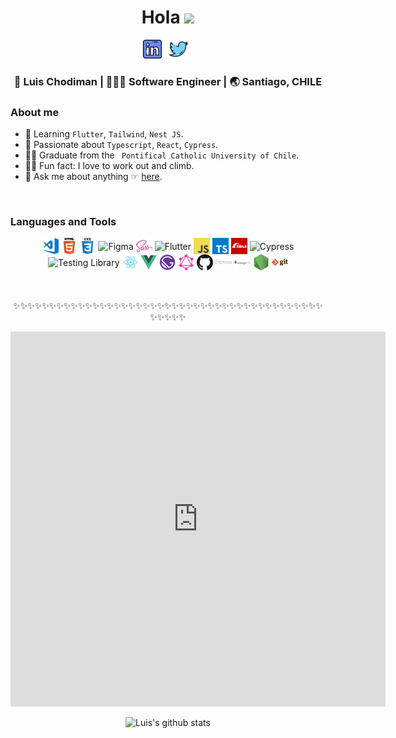 <div align="center">
  <h1> Hola <img src="https://media.giphy.com/media/hvRJCLFzcasrR4ia7z/giphy.gif" width="25px"></h1>
</div>

<p align='center'>
<a href="https://www.linkedin.com/in/luis-chodiman-herrera-b54685144/"><img height="30" src="https://raw.githubusercontent.com/lechodiman/lechodiman/master/icons/linkedin.png?raw=true"></a>&nbsp;&nbsp;
<a href="https://twitter.com/ChodimanLuis"><img height="30" src="https://raw.githubusercontent.com/lechodiman/lechodiman/master/icons/twitter.png?raw=true"></a>&nbsp;&nbsp;

<div align="center">
<h3> 👦 Luis Chodiman | 👩🏻‍💻 Software Engineer | 🌏 Santiago, CHILE </h3>
</div>

### About me

- 🌱 Learning `Flutter`, `Tailwind`, `Nest JS`.
- 💪 Passionate about `Typescript`, `React`, `Cypress`.
- 👨‍🎓 Graduate from the ` Pontifical Catholic University of Chile`.
- 🧗‍♀️ Fun fact: I love to work out and climb.
- 💬 Ask me about anything ☞ [here](mailto:lechodiman@uc.cl).

<br />

### Languages and Tools

<div align="center">

<img align="center" alt="Visual Studio Code" width="26px" src="https://raw.githubusercontent.com/github/explore/80688e429a7d4ef2fca1e82350fe8e3517d3494d/topics/visual-studio-code/visual-studio-code.png" />
<img align="center" alt="HTML5" width="26px" src="https://raw.githubusercontent.com/github/explore/80688e429a7d4ef2fca1e82350fe8e3517d3494d/topics/html/html.png" />
<img align="center" alt="CSS3" width="26px" src="https://raw.githubusercontent.com/github/explore/80688e429a7d4ef2fca1e82350fe8e3517d3494d/topics/css/css.png" />
<img align="center" alt="Figma" width="26px" src="https://avatars3.githubusercontent.com/u/5155369?s=200&v=4" />
<img align="center" alt="Sass" width="26px" src="https://raw.githubusercontent.com/github/explore/80688e429a7d4ef2fca1e82350fe8e3517d3494d/topics/sass/sass.png" />
<img align="center" alt="Flutter" width="26px" src="https://avatars1.githubusercontent.com/u/14101776?s=200&v=4" />
<img align="center" alt="JavaScript" width="26px" src="https://raw.githubusercontent.com/github/explore/80688e429a7d4ef2fca1e82350fe8e3517d3494d/topics/javascript/javascript.png" />
<img align="center" alt="Typescript" width="26px" src="https://raw.githubusercontent.com/github/explore/80688e429a7d4ef2fca1e82350fe8e3517d3494d/topics/typescript/typescript.png" />
<img align="center" alt="Ruby on Rails" width="26px" src="https://raw.githubusercontent.com/github/explore/80688e429a7d4ef2fca1e82350fe8e3517d3494d/topics/rails/rails.png" />
<img align="center" alt="Cypress" width="26px" src="https://avatars0.githubusercontent.com/u/8908513?s=200&v=4" />
<img align="center" alt="Testing Library" width="26px" src="https://avatars0.githubusercontent.com/u/49996085?s=200&v=4" />
<img align="center" alt="React" width="26px" src="https://raw.githubusercontent.com/github/explore/80688e429a7d4ef2fca1e82350fe8e3517d3494d/topics/react/react.png" />
<img align="center" alt="Vue" width="26px" src="https://raw.githubusercontent.com/github/explore/80688e429a7d4ef2fca1e82350fe8e3517d3494d/topics/vue/vue.png" />
<img align="center" alt="Gatsby" width="26px" src="https://raw.githubusercontent.com/github/explore/e94815998e4e0713912fed477a1f346ec04c3da2/topics/gatsby/gatsby.png" />
<img align="center" alt="GraphQL" width="26px" src="https://raw.githubusercontent.com/github/explore/80688e429a7d4ef2fca1e82350fe8e3517d3494d/topics/graphql/graphql.png" />
<img align="center" alt="GitHub" width="26px" src="https://raw.githubusercontent.com/github/explore/78df643247d429f6cc873026c0622819ad797942/topics/github/github.png" />
<img align="center" alt="Express.js" width="26px" src="https://raw.githubusercontent.com/github/explore/80688e429a7d4ef2fca1e82350fe8e3517d3494d/topics/express/express.png" />
<img align="center" alt="MongoDB" width="26px" src="https://raw.githubusercontent.com/github/explore/80688e429a7d4ef2fca1e82350fe8e3517d3494d/topics/mongodb/mongodb.png" />
<img align="center" alt="Node.js" width="26px" src="https://raw.githubusercontent.com/github/explore/80688e429a7d4ef2fca1e82350fe8e3517d3494d/topics/nodejs/nodejs.png" />
<img align="center" alt="Git" width="26px" src="https://raw.githubusercontent.com/github/explore/80688e429a7d4ef2fca1e82350fe8e3517d3494d/topics/git/git.png" />

</div>
<br />
<br />

<div align="center">

✨✨✨✨✨✨✨✨✨✨✨✨✨✨✨✨✨✨✨✨✨✨✨✨✨✨✨✨✨✨✨✨✨✨✨✨✨✨✨✨✨✨✨✨✨✨✨✨

<iframe width="600" height="600" src="https://ionicabizau.github.io/github-profile-languages/api.html?lechodiman" frameborder="0"></iframe>

![Luis's github stats](https://github-readme-stats-c3kzqadl4.vercel.app/api/?username=lechodiman&show_icons=true&title_color=1F75C8&icon_color=2AA410&text_color=043667&bg_color=ffffff)

</div>
